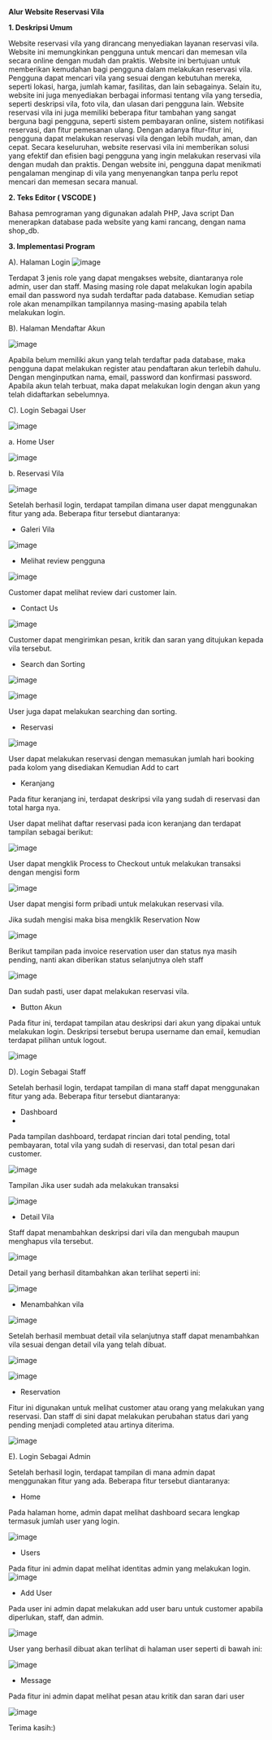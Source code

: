 **Alur Website Reservasi Vila**
 
**1. Deskripsi Umum**

Website reservasi vila yang dirancang menyediakan layanan reservasi vila. Website ini memungkinkan pengguna untuk mencari dan memesan vila secara online dengan mudah dan praktis.
Website ini bertujuan untuk memberikan kemudahan bagi pengguna dalam melakukan reservasi vila. Pengguna dapat mencari vila yang sesuai dengan kebutuhan mereka, seperti lokasi, harga, jumlah kamar, fasilitas, dan lain sebagainya. Selain itu, website ini juga menyediakan berbagai informasi tentang vila yang tersedia, seperti deskripsi vila, foto vila, dan ulasan dari pengguna lain.
Website reservasi vila ini juga memiliki beberapa fitur tambahan yang sangat berguna bagi pengguna, seperti sistem pembayaran online, sistem notifikasi reservasi, dan fitur pemesanan ulang. Dengan adanya fitur-fitur ini, pengguna dapat melakukan reservasi vila dengan lebih mudah, aman, dan cepat.
Secara keseluruhan, website reservasi vila ini memberikan solusi yang efektif dan efisien bagi pengguna yang ingin melakukan reservasi vila dengan mudah dan praktis. Dengan website ini, pengguna dapat menikmati pengalaman menginap di vila yang menyenangkan tanpa perlu repot mencari dan memesan secara manual.

**2. Teks Editor ( VSCODE )**

Bahasa pemrograman yang digunakan adalah PHP, Java script Dan menerapkan database pada website yang kami rancang, dengan nama shop_db.

**3. Implementasi Program**

A). Halaman Login 
![image](https://github.com/dheaayusafitri/ProjectAkhirWeb/assets/120159860/920dcce4-b48c-4cf7-bc4a-4ccc2b1050c9)

Terdapat 3 jenis role yang dapat mengakses website, diantaranya role admin, user dan staff. Masing masing role dapat melakukan login apabila email dan password nya sudah terdaftar pada database. Kemudian setiap role akan menampilkan tampilannya masing-masing apabila telah melakukan login. 

B). Halaman Mendaftar Akun

![image](https://github.com/dheaayusafitri/ProjectAkhirWeb/assets/120159860/aba76f2b-9170-48d9-b8f2-057c16f84930)

Apabila belum memiliki akun yang telah terdaftar pada database, maka pengguna dapat melakukan register atau pendaftaran akun terlebih dahulu. Dengan menginputkan nama, email, password dan konfirmasi password. Apabila akun telah terbuat, maka dapat melakukan login dengan akun yang telah didaftarkan sebelumnya.

C). Login Sebagai User

![image](https://github.com/dheaayusafitri/ProjectAkhirWeb/assets/120159860/a78a7a49-547b-486c-9b00-6bb256430421)


a. Home User

![image](https://github.com/dheaayusafitri/ProjectAkhirWeb/assets/120159860/ee21aa67-24e9-4a0d-b194-57ab001ec6aa)


b. Reservasi Vila

![image](https://github.com/dheaayusafitri/ProjectAkhirWeb/assets/120159860/90f4feab-7ef0-4116-811f-6f11e5d445ce)


Setelah berhasil login, terdapat tampilan dimana user dapat menggunakan fitur yang ada. Beberapa fitur tersebut diantaranya:

- Galeri Vila

![image](https://github.com/dheaayusafitri/ProjectAkhirWeb/assets/120159860/6f97d2a1-bf93-4f58-9f7f-0e4889a4a4d6)


- Melihat review pengguna

![image](https://github.com/dheaayusafitri/ProjectAkhirWeb/assets/120159860/1333c660-f9cc-4c73-b8a1-852c843be651)


Customer dapat melihat review dari customer lain.

- Contact Us 

![image](https://github.com/dheaayusafitri/ProjectAkhirWeb/assets/120159860/1cf2b05a-df76-4b39-8dfd-dbc19a173054)


Customer dapat mengirimkan pesan, kritik dan saran yang ditujukan kepada vila tersebut.

- Search dan Sorting

![image](https://github.com/dheaayusafitri/ProjectAkhirWeb/assets/120159860/d656d4f5-cdaf-4729-8c59-ed5abae005e4)

![image](https://github.com/dheaayusafitri/ProjectAkhirWeb/assets/120159860/9b379fcc-c881-4202-80b2-31db2ffbde16)


User juga dapat melakukan searching dan sorting.

- Reservasi

![image](https://github.com/dheaayusafitri/ProjectAkhirWeb/assets/120159860/e45f1539-a7db-4ac3-8168-a2071dbf61e9)


User dapat melakukan reservasi dengan memasukan jumlah hari booking pada kolom yang disediakan
Kemudian Add to cart

- Keranjang

Pada fitur keranjang ini, terdapat deskripsi vila yang sudah di reservasi dan total harga nya.

User dapat melihat daftar reservasi pada icon keranjang dan terdapat tampilan sebagai berikut:

![image](https://github.com/dheaayusafitri/ProjectAkhirWeb/assets/120159860/924a4d00-4f35-4fa6-8859-b4d2d358b7b7)


User dapat mengklik Process to Checkout untuk melakukan transaksi dengan mengisi form

![image](https://github.com/dheaayusafitri/ProjectAkhirWeb/assets/120159860/5ca2ac11-657e-4212-8c45-014ee9c44ac3)


User dapat mengisi form pribadi untuk melakukan reservasi vila.

Jika sudah mengisi maka bisa mengklik Reservation Now

![image](https://github.com/dheaayusafitri/ProjectAkhirWeb/assets/120159860/b03e4fb6-d685-45f4-9d21-66323094e7d2)


Berikut tampilan pada invoice reservation user dan status nya masih pending, nanti akan diberikan status selanjutnya oleh staff

![image](https://github.com/dheaayusafitri/ProjectAkhirWeb/assets/120159860/a04d4d4e-e540-4393-8bb9-6aeb7f3b8e2d)


Dan sudah pasti, user dapat melakukan reservasi vila.

- Button Akun

Pada fitur ini, terdapat tampilan atau deskripsi dari akun yang dipakai untuk melakukan login. Deskripsi tersebut berupa username dan email, kemudian terdapat pilihan untuk logout.

![image](https://github.com/dheaayusafitri/ProjectAkhirWeb/assets/120159860/58d525e6-bb7f-4bd9-b844-ef757a7b9cd0)


D). Login Sebagai Staff

Setelah berhasil login, terdapat tampilan di mana staff dapat menggunakan fitur yang ada. Beberapa fitur tersebut diantaranya:

- Dashboard
- 
Pada tampilan dashboard, terdapat rincian dari total pending, total pembayaran, total vila yang sudah di reservasi, dan total pesan dari customer.

![image](https://github.com/dheaayusafitri/ProjectAkhirWeb/assets/120159860/644a067c-c8f1-4d2f-ab4e-1e2afdac11f3)

Tampilan Jika user sudah ada melakukan transaksi

![image](https://github.com/dheaayusafitri/ProjectAkhirWeb/assets/120159860/c96043ef-8690-4d34-9a21-e0e5d5d70e2e)


- Detail Vila

Staff dapat menambahkan deskripsi dari vila dan mengubah maupun menghapus vila tersebut.

![image](https://github.com/dheaayusafitri/ProjectAkhirWeb/assets/120159860/2a276889-7d2b-4d7f-8c98-b9b1e6c14524)


Detail yang berhasil ditambahkan akan terlihat seperti ini:

![image](https://github.com/dheaayusafitri/ProjectAkhirWeb/assets/120159860/b643ebc9-05fa-4977-b745-27003daed8b1)


- Menambahkan vila

![image](https://github.com/dheaayusafitri/ProjectAkhirWeb/assets/120159860/30d6ee1f-e9e8-4d85-862f-593080a1b802)


Setelah berhasil membuat detail vila selanjutnya staff dapat menambahkan vila sesuai dengan detail vila yang telah dibuat.

![image](https://github.com/dheaayusafitri/ProjectAkhirWeb/assets/120159860/40d63538-18f3-41e7-b5ce-aaf75c6a5a9b)

![image](https://github.com/dheaayusafitri/ProjectAkhirWeb/assets/120159860/9478e140-f2c3-459c-ab83-f29c1dbbe971)


- Reservation

Fitur ini digunakan untuk melihat customer atau orang yang melakukan yang reservasi. Dan staff di sini dapat melakukan perubahan status dari yang pending menjadi completed atau artinya diterima.

![image](https://github.com/dheaayusafitri/ProjectAkhirWeb/assets/120159860/6eabc28b-757e-4e2a-a868-016ea02e92a6)


E). Login Sebagai Admin

Setelah berhasil login, terdapat tampilan di mana admin dapat menggunakan fitur yang ada. Beberapa fitur tersebut diantaranya:

- Home

Pada halaman home, admin dapat melihat dashboard secara lengkap termasuk jumlah user yang login.

![image](https://github.com/dheaayusafitri/ProjectAkhirWeb/assets/120159860/2dc5b422-b7e2-471b-a55d-138a23ba65e3)

- Users

Pada fitur ini admin dapat melihat identitas admin yang melakukan login.
![image](https://github.com/dheaayusafitri/ProjectAkhirWeb/assets/120159860/a7ee1bee-bb37-49d6-bd61-c292695d1f01)


- Add User

Pada user ini admin dapat melakukan add user baru untuk customer apabila diperlukan, staff, dan admin.

![image](https://github.com/dheaayusafitri/ProjectAkhirWeb/assets/120159860/05718304-fd35-42c0-ba69-d49d08b5b218)

User yang berhasil dibuat akan terlihat di halaman user seperti di bawah ini:

![image](https://github.com/dheaayusafitri/ProjectAkhirWeb/assets/120159860/330ed32d-aab4-46ee-aa90-8aa7dd2ada7a)


- Message

Pada fitur ini admin dapat melihat pesan atau kritik dan saran dari user

![image](https://github.com/dheaayusafitri/ProjectAkhirWeb/assets/120159860/db5a8534-e9ca-47af-b926-f27a444b2897)

Terima kasih:)



 
 
 


